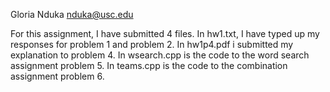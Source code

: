 Gloria Nduka
nduka@usc.edu

For this assignment, I have submitted 4 files.
In hw1.txt, I have typed up my responses for problem 1 and problem 2.
In hw1p4.pdf i submitted my explanation to problem 4.
In wsearch.cpp is the code to the word search assignment problem 5.
In teams.cpp is the code to the combination assignment problem 6.